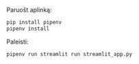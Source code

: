 Paruošt aplinką:

```bash
pip install pipenv
pipenv install
```

Paleisti:

```bash
pipenv run streamlit run streamlit_app.py
```